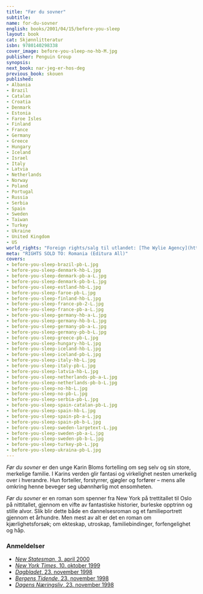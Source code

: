 ```yaml
---
title: "Før du sovner"
subtitle:
name: for-du-sovner
english: books/2001/04/15/before-you-sleep
layout: book
cat: Skjønnlitteratur
isbn: 9780140298338
cover_image: before-you-sleep-no-hb-M.jpg
publisher: Penguin Group
synopsis:
next_book: nar-jeg-er-hos-deg
previous_book: skouen
published:
- Albania
- Brazil
- Catalan
- Croatia
- Denmark
- Estonia
- Faroe Isles
- Finland
- France
- Germany
- Greece
- Hungary
- Iceland
- Israel
- Italy
- Latvia
- Netherlands
- Norway
- Poland
- Portugal
- Russia
- Serbia
- Spain
- Sweden
- Taiwan
- Turkey
- Ukraine
- United Kingdom
- US
world_rights: "Foreign rights/salg til utlandet: [The Wylie Agency](http://www.wylieagency.com/)"
meta: "RIGHTS SOLD TO: Romania (Editura All)"
covers:
- before-you-sleep-brazil-pb-L.jpg  
- before-you-sleep-denmark-hb-L.jpg  
- before-you-sleep-denmark-pb-a-L.jpg  
- before-you-sleep-denmark-pb-b-L.jpg  
- before-you-sleep-estland-hb-L.jpg  
- before-you-sleep-faroe-pb-L.jpg  
- before-you-sleep-finland-hb-L.jpg  
- before-you-sleep-france-pb-2-L.jpg  
- before-you-sleep-france-pb-a-L.jpg  
- before-you-sleep-germany-hb-a-L.jpg  
- before-you-sleep-germany-hb-b-L.jpg  
- before-you-sleep-germany-pb-a-L.jpg  
- before-you-sleep-germany-pb-b-L.jpg  
- before-you-sleep-greece-pb-L.jpg  
- before-you-sleep-hungary-hb-L.jpg  
- before-you-sleep-iceland-hb-L.jpg  
- before-you-sleep-iceland-pb-L.jpg  
- before-you-sleep-italy-hb-L.jpg  
- before-you-sleep-italy-pb-L.jpg  
- before-you-sleep-latvia-hb-L.jpg  
- before-you-sleep-netherlands-pb-a-L.jpg  
- before-you-sleep-netherlands-pb-b-L.jpg  
- before-you-sleep-no-hb-L.jpg  
- before-you-sleep-no-pb-L.jpg  
- before-you-sleep-serbia-pb-L.jpg  
- before-you-sleep-spain-catalan-pb-L.jpg  
- before-you-sleep-spain-hb-L.jpg  
- before-you-sleep-spain-pb-a-L.jpg  
- before-you-sleep-spain-pb-b-L.jpg  
- before-you-sleep-sweden-largetext-L.jpg  
- before-you-sleep-sweden-pb-a-L.jpg  
- before-you-sleep-sweden-pb-b-L.jpg  
- before-you-sleep-turkey-pb-L.jpg  
- before-you-sleep-ukraina-pb-L.jpg  
---
```

*Før du sovner* er den unge Karin Bloms fortelling om seg selv og sin store, merkelige familie. I Karins verden glir fantasi og virkelighet nesten umerkelig over i hverandre. Hun forteller, forstyrrer, gjøgler og forfører – mens alle omkring henne beveger seg ubønnhørlig mot ensomheten.

*Før du sovner* er en roman som spenner fra New York på trettitallet til Oslo på nittitallet, gjennom en vifte av fantastiske historier, burleske opptrinn og stille alvor. Slik blir dette både en dannelsesroman og et familieportrett gjennom et århundre. Men mest av alt er det en roman om kjærlighetsforsøk; om ekteskap, utroskap, familiebindinger, forfengelighet og håp.

### Anmeldelser

- [*New Statesman*, 3. april 2000](/assets/files/New-Statesman-03-04-2000.pdf)  
- [*New York Times*, 10. oktober 1999](http://www.nytimes.com/1999/10/10/books/more-cries-more-whispers.html?emc=eta1)  
- [*Dagbladet*, 23. november 1998](/assets/files/Dagbladet-23-11-1998.pdf)  
- [*Bergens Tidende*, 23. november 1998](/assets/files/Bergens-tidende-23-11-1998.pdf)  
- [*Dagens Næringsliv*, 23. november 1998](/assets/files/DN-23-11-1998.pdf)  